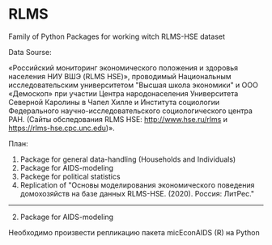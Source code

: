# RLMS
Family of Python Packages for working witch RLMS-HSE dataset 

Data Sourse:

«Российский мониторинг экономического положения и здоровья населения НИУ ВШЭ (RLMS HSE)», проводимый Национальным исследовательским университетом  "Высшая школа экономики" и ООО «Демоскоп» при участии Центра народонаселения Университета Северной Каролины в Чапел Хилле и Института социологии Федерального научно-исследовательского социологического центра РАН. (Сайты обследования RLMS HSE: http://www.hse.ru/rlms и https://rlms-hse.cpc.unc.edu)».

План:
1. Package for general data-handling (Households and Individuals)
2. Package for AIDS-modeling
3. Packege for political statistics
4. Replication of "Основы моделирования экономического поведения домохозяйств на базе данных RLMS-HSE. (2020). Россия: ЛитРес."
-------------------------------------------------------------------------------

2. Package for AIDS-modeling

Необходимо произвести репликацию пакета micEconAIDS (R) на Python



